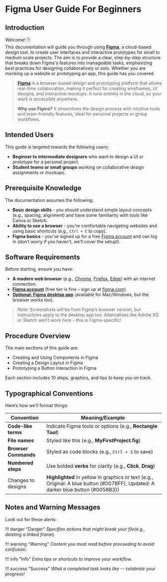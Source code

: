 # Figma User Guide For Beginners

## Introduction

Welcome! :raised_hand:  
This documentation will guide you through using [**Figma**](https://www.figma.com/), a cloud-based design tool, to create user interfaces and interactive prototypes for small to medium scale projects. The aim is to provide a clear, step-by-step structure that breaks down Figma's features into manageable tasks, emphasizing best practices for designing collaboratively or solo. Whether you are mocking up a website or prototyping an app, this guide has you covered.

>[**Figma**](https://www.figma.com/) is a browser-based design and prototyping platform that allows real-time collaboration, making it perfect for creating wireframes, UI designs, and interactive mockups. It runs entirely in the cloud, so your work is accessible anywhere.
>
>**Why use Figma?** It streamlines the design process with intuitive tools and team-friendly features, ideal for personal projects or group workflows.

## Intended Users

This guide is targeted towards the following users:

- **Beginner to intermediate designers** who want to design a UI or prototype for a personal project.
- **Student teams or small groups** working on collaborative design assignments or mockups.

## Prerequisite Knowledge

The documentation assumes the following:

- **Basic design skills** - you should understand simple layout concepts (e.g., spacing, alignment) and have some familiarity with tools like Canva or Sketch.
- **Ability to use a browser** - you're comfortable navigating websites and using basic shortcuts (e.g., `Ctrl + C` to copy).
- **Figma basics** - you've signed up for a free [Figma account](https://www.figma.com/pricing/) and can log in (don’t worry if you haven’t, we’ll cover the setup!).

## Software Requirements

Before starting, ensure you have:

- **A modern web browser** (e.g., [Chrome](https://www.google.com/intl/en_ca/chrome/), [Firefox](https://www.mozilla.org/en-CA/firefox/new/), [Edge](https://www.microsoft.com/en-us/edge/download?form=MA13FJ)) with an internet connection.
- [**Figma account**](https://www.figma.com/signup) (free tier is fine – sign up at [figma.com](https://www.figma.com)).
- [**Optional: Figma desktop app**](https://www.figma.com/downloads/) (available for Mac/Windows, but the browser works too).

>Note: Screenshots will be from Figma’s browser version, but instructions apply to the desktop app too. Alternatives like Adobe XD or Sketch won’t work here – this is Figma-specific!

## Procedure Overview

The main sections of this guide are:

- Creating and Using Components in Figma
- Creating a Design Layout in Figma
- Prototyping a Button Interaction in Figma

Each section includes 10 steps, graphics, and tips to keep you on track.

## Typographical Conventions

Here’s how we’ll format things:

| Convention                          | Meaning/Example                                                                 |
|-------------------------------------|---------------------------------------------------------------------------------|
| **Code-like terms**                 | Indicate Figma tools or options (e.g., **Rectangle Tool**)                      |
| **File names**                      | Styled like this (e.g., **MyFirstProject.fig**)                                 |
| **Browser Commands**                | Styled as code blocks (e.g., `Ctrl + S` to save)                                |
| **Numbered steps**                  | Use bolded **verbs** for clarity (e.g., **Click**, **Drag**)                    |
| Changes to designs                  | **Highlighted** in yellow in graphics or text (e.g., Original: A blue button (#007BFF), Updated: A darker blue button (#0056B3)) |

## Notes and Warning Messages

Look out for these alerts:

!!! danger "Danger"
    *Specifies actions that might break your file(e.g., deleting a linked frame).*

!!! warning "Warning"
    *Content you must read before proceeding to avoid confusion.*

!!! info "Info"
    *Extra tips or shortcuts to improve your workflow.*

!!! success "Success"
    *What a completed task looks like -- celebrate your progress!*